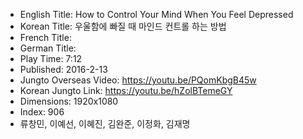 * English Title: How to Control Your Mind When You Feel Depressed
* Korean Title: 우울함에 빠질 때 마인드 컨트롤 하는 방법
* French Title: 
* German Title: 
* Play Time: 7:12
* Published: 2016-2-13
* Jungto Overseas Video: https://youtu.be/PQomKbgB45w
* Korean Jungto Link: https://youtu.be/hZolBTemeGY
* Dimensions: 1920x1080
* Index: 906
* 류창민, 이예선, 이혜진, 김완준, 이정화, 김재명